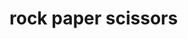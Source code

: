# rock paper scissors

<script async src="//jsfiddle.net/harmlesspotato/j0sam8nL/118/embed/js,html,css,result/dark/"></script>
